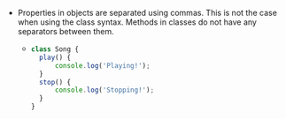 - Properties in objects are separated using commas. This is not the case when using the class syntax. Methods in classes do not have any separators between them.
	- ```JavaScript
	  class Song {
	    play() {
	    	console.log('Playing!');
	    }
	    stop() {
	    	console.log('Stopping!');
	    }
	  }
	  ```